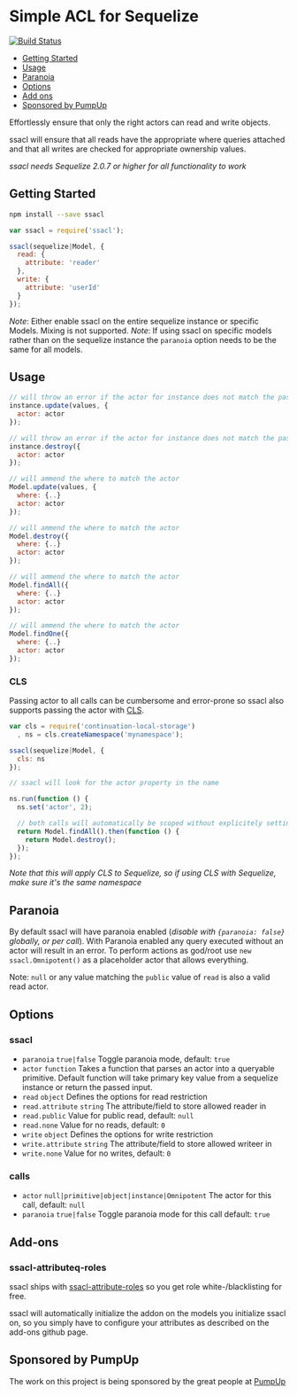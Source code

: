 # Simple ACL for Sequelize

[![Build Status](https://travis-ci.org/pumpupapp/ssacl.svg?branch=master)](https://travis-ci.org/pumpupapp/ssacl)

- [Getting Started](#getting-started)
- [Usage](#usage)
- [Paranoia](#paranoia)
- [Options](#options)
- [Add ons](#add-ons)
- [Sponsored by PumpUp](#pumpup)

Effortlessly ensure that only the right actors can read and write objects.

ssacl will ensure that all reads have the appropriate where queries attached and that all writes are checked for appropriate ownership values.

*ssacl needs Sequelize 2.0.7 or higher for all functionality to work*

## Getting Started

```sh
npm install --save ssacl
```

```js
var ssacl = require('ssacl');

ssacl(sequelize|Model, {
  read: {
    attribute: 'reader'
  },
  write: {
    attribute: 'userId'
  }
});
```

*Note*: Either enable ssacl on the entire sequelize instance or specific Models. Mixing is not supported.
*Note*: If using ssacl on specific models rather than on the sequelize instance the `paranoia` option needs to be the same for all models.

## Usage

```js
// will throw an error if the actor for instance does not match the passed actor
instance.update(values, {
  actor: actor
});

// will throw an error if the actor for instance does not match the passed actor
instance.destroy({
  actor: actor
});

// will ammend the where to match the actor
Model.update(values, {
  where: {..}
  actor: actor
});

// will ammend the where to match the actor
Model.destroy({
  where: {..}
  actor: actor
});

// will ammend the where to match the actor
Model.findAll({
  where: {..}
  actor: actor
});

// will ammend the where to match the actor
Model.findOne({
  where: {..}
  actor: actor
});
```

### CLS

Passing actor to all calls can be cumbersome and error-prone so ssacl also supports passing the actor with [CLS](https://github.com/othiym23/node-continuation-local-storage).

```js
var cls = require('continuation-local-storage')
  , ns = cls.createNamespace('mynamespace');

ssacl(sequelize|Model, {
  cls: ns
});

// ssacl will look for the actor property in the name

ns.run(function () {
  ns.set('actor', 2);

  // both calls will automatically be scoped without explicitely setting actor
  return Model.findAll().then(function () {
    return Model.destroy();
  });
});
```

*Note that this will apply CLS to Sequelize, so if using CLS with Sequelize, make sure it's the same namespace* 

## Paranoia

By default ssacl will have paranoia enabled (_disable with `{paranoia: false}` globally, or per call_).
With Paranoia enabled any query executed without an actor will result in an error.
To perform actions as god/root use `new ssacl.Omnipotent()` as a placeholder actor that allows everything.

Note: `null` or any value matching the `public` value of `read` is also a valid read actor.

## Options

### ssacl

- `paranoia` `true|false` Toggle paranoia mode, default: `true`
- `actor` `function` Takes a function that parses an actor into a queryable primitive. Default function will take primary key value from a sequelize instance or return the passed input.
- `read` `object` Defines the options for read restriction
- `read.attribute` `string` The attribute/field to store allowed reader in
- `read.public` Value for public read, default: `null`
- `read.none` Value for no reads, default: `0`
- `write` `object` Defines the options for write restriction
- `write.attribute` `string` The attribute/field to store allowed writeer in
- `write.none` Value for no writes, default: `0`

### calls

- `actor` `null|primitive|object|instance|Omnipotent` The actor for this call, default: `null`
- `paranoia` `true|false` Toggle paranoia mode for this call default: `true`

## Add-ons

### ssacl-attributeq-roles

ssacl ships with [ssacl-attribute-roles](https://github.com/mickhansen/ssacl-attribute-roles) so you get role white-/blacklisting for free.

ssacl will automatically initialize the addon on the models you initialize ssacl on, so you simply have to configure your attributes as described on the add-ons github page.

## Sponsored by PumpUp

The work on this project is being sponsored by the great people at [PumpUp](http://pumpup.co/)
